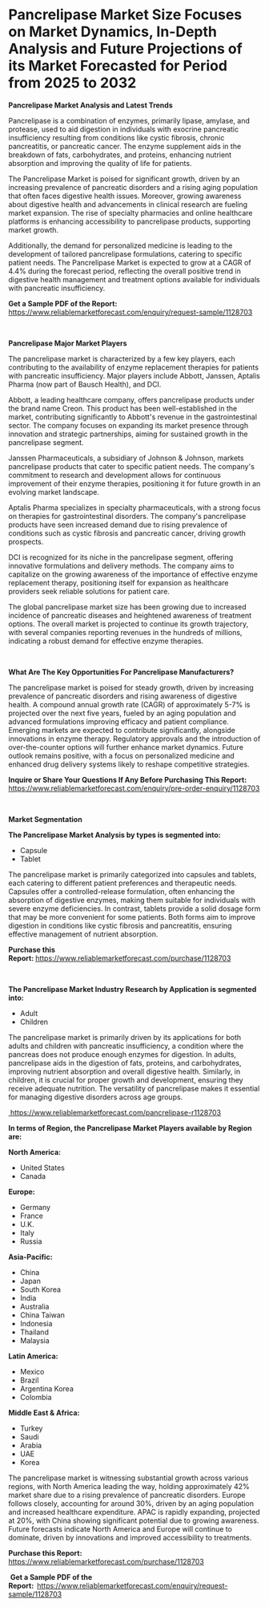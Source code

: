 <p><h1>Pancrelipase Market Size Focuses on Market Dynamics, In-Depth Analysis and Future Projections of its Market Forecasted for Period from 2025 to 2032</h1></p><p><strong>Pancrelipase Market Analysis and Latest Trends</strong></p>
<p><p>Pancrelipase is a combination of enzymes, primarily lipase, amylase, and protease, used to aid digestion in individuals with exocrine pancreatic insufficiency resulting from conditions like cystic fibrosis, chronic pancreatitis, or pancreatic cancer. The enzyme supplement aids in the breakdown of fats, carbohydrates, and proteins, enhancing nutrient absorption and improving the quality of life for patients.</p><p>The Pancrelipase Market is poised for significant growth, driven by an increasing prevalence of pancreatic disorders and a rising aging population that often faces digestive health issues. Moreover, growing awareness about digestive health and advancements in clinical research are fueling market expansion. The rise of specialty pharmacies and online healthcare platforms is enhancing accessibility to pancrelipase products, supporting market growth.</p><p>Additionally, the demand for personalized medicine is leading to the development of tailored pancrelipase formulations, catering to specific patient needs. The Pancrelipase Market is expected to grow at a CAGR of 4.4% during the forecast period, reflecting the overall positive trend in digestive health management and treatment options available for individuals with pancreatic insufficiency.</p></p>
<p><strong>Get a Sample PDF of the Report:&nbsp;</strong> <a href="https://www.reliablemarketforecast.com/enquiry/request-sample/1128703?utm_campaign=2533&utm_medium=2&utm_source=Github&utm_content=ia&utm_term=19042025&utm_id=pancrelipase">https://www.reliablemarketforecast.com/enquiry/request-sample/1128703</a></p>
<p>&nbsp;</p>
<p><strong>Pancrelipase Major Market Players</strong></p>
<p><p>The pancrelipase market is characterized by a few key players, each contributing to the availability of enzyme replacement therapies for patients with pancreatic insufficiency. Major players include Abbott, Janssen, Aptalis Pharma (now part of Bausch Health), and DCI. </p><p>Abbott, a leading healthcare company, offers pancrelipase products under the brand name Creon. This product has been well-established in the market, contributing significantly to Abbott's revenue in the gastrointestinal sector. The company focuses on expanding its market presence through innovation and strategic partnerships, aiming for sustained growth in the pancrelipase segment.</p><p>Janssen Pharmaceuticals, a subsidiary of Johnson & Johnson, markets pancrelipase products that cater to specific patient needs. The company's commitment to research and development allows for continuous improvement of their enzyme therapies, positioning it for future growth in an evolving market landscape.</p><p>Aptalis Pharma specializes in specialty pharmaceuticals, with a strong focus on therapies for gastrointestinal disorders. The company's pancrelipase products have seen increased demand due to rising prevalence of conditions such as cystic fibrosis and pancreatic cancer, driving growth prospects.</p><p>DCI is recognized for its niche in the pancrelipase segment, offering innovative formulations and delivery methods. The company aims to capitalize on the growing awareness of the importance of effective enzyme replacement therapy, positioning itself for expansion as healthcare providers seek reliable solutions for patient care.</p><p>The global pancrelipase market size has been growing due to increased incidence of pancreatic diseases and heightened awareness of treatment options. The overall market is projected to continue its growth trajectory, with several companies reporting revenues in the hundreds of millions, indicating a robust demand for effective enzyme therapies.</p></p>
<p>&nbsp;</p>
<p><strong>What Are The Key Opportunities For Pancrelipase Manufacturers?</strong></p>
<p><p>The pancrelipase market is poised for steady growth, driven by increasing prevalence of pancreatic disorders and rising awareness of digestive health. A compound annual growth rate (CAGR) of approximately 5-7% is projected over the next five years, fueled by an aging population and advanced formulations improving efficacy and patient compliance. Emerging markets are expected to contribute significantly, alongside innovations in enzyme therapy. Regulatory approvals and the introduction of over-the-counter options will further enhance market dynamics. Future outlook remains positive, with a focus on personalized medicine and enhanced drug delivery systems likely to reshape competitive strategies.</p></p>
<p><strong>Inquire or Share Your Questions If Any Before Purchasing This Report:</strong> <a href="https://www.reliablemarketforecast.com/enquiry/pre-order-enquiry/1128703?utm_campaign=2533&utm_medium=2&utm_source=Github&utm_content=ia&utm_term=19042025&utm_id=pancrelipase">https://www.reliablemarketforecast.com/enquiry/pre-order-enquiry/1128703</a></p>
<p>&nbsp;</p>
<p><strong>Market Segmentation</strong></p>
<p><strong>The Pancrelipase Market Analysis by types is segmented into:</strong></p>
<p><ul><li>Capsule</li><li>Tablet</li></ul></p>
<p><p>The pancrelipase market is primarily categorized into capsules and tablets, each catering to different patient preferences and therapeutic needs. Capsules offer a controlled-release formulation, often enhancing the absorption of digestive enzymes, making them suitable for individuals with severe enzyme deficiencies. In contrast, tablets provide a solid dosage form that may be more convenient for some patients. Both forms aim to improve digestion in conditions like cystic fibrosis and pancreatitis, ensuring effective management of nutrient absorption.</p></p>
<p><strong>Purchase this Report:&nbsp;</strong><a href="https://www.reliablemarketforecast.com/purchase/1128703?utm_campaign=2533&utm_medium=2&utm_source=Github&utm_content=ia&utm_term=19042025&utm_id=pancrelipase">https://www.reliablemarketforecast.com/purchase/1128703</a></p>
<p>&nbsp;</p>
<p><strong>The Pancrelipase Market Industry Research by Application is segmented into:</strong></p>
<p><ul><li>Adult</li><li>Children</li></ul></p>
<p><p>The pancrelipase market is primarily driven by its applications for both adults and children with pancreatic insufficiency, a condition where the pancreas does not produce enough enzymes for digestion. In adults, pancrelipase aids in the digestion of fats, proteins, and carbohydrates, improving nutrient absorption and overall digestive health. Similarly, in children, it is crucial for proper growth and development, ensuring they receive adequate nutrition. The versatility of pancrelipase makes it essential for managing digestive disorders across age groups.</p></p>
<p><a href="https://www.reliablemarketforecast.com/pancrelipase-r1128703?utm_campaign=2533&utm_medium=2&utm_source=Github&utm_content=ia&utm_term=19042025&utm_id=pancrelipase">&nbsp;https://www.reliablemarketforecast.com/pancrelipase-r1128703</a></p>
<p><strong>In terms of Region, the Pancrelipase Market Players available by Region are:</strong></p>
<p>
    <p> <strong> North America: </strong>
        <ul>
            <li>United States</li>
            <li>Canada</li>
        </ul>
        </p> 
    <p> <strong> Europe: </strong>
        <ul>
            <li>Germany</li>
            <li>France</li>
            <li>U.K.</li>
            <li>Italy</li>
            <li>Russia</li>
        </ul>
        </p> 
    <p> <strong> Asia-Pacific: </strong>
        <ul>
            <li>China</li>
            <li>Japan</li>
            <li>South Korea</li>
            <li>India</li>
            <li>Australia</li>
            <li>China Taiwan</li>
            <li>Indonesia</li>
            <li>Thailand</li>
            <li>Malaysia</li>
        </ul>
        </p> 
    <p> <strong> Latin America: </strong>
        <ul>
            <li>Mexico</li>
            <li>Brazil</li>
            <li>Argentina Korea</li>
            <li>Colombia</li>
        </ul>
        </p> 
    <p> <strong> Middle East & Africa: </strong>
        <ul>
            <li>Turkey</li>
            <li>Saudi</li>
            <li>Arabia</li>
            <li>UAE</li>
            <li>Korea</li>
        </ul>
    </p>
    </p>
<p><p>The pancrelipase market is witnessing substantial growth across various regions, with North America leading the way, holding approximately 42% market share due to a rising prevalence of pancreatic disorders. Europe follows closely, accounting for around 30%, driven by an aging population and increased healthcare expenditure. APAC is rapidly expanding, projected at 20%, with China showing significant potential due to growing awareness. Future forecasts indicate North America and Europe will continue to dominate, driven by innovations and improved accessibility to treatments.</p></p>
<p><strong>Purchase this Report: </strong><a href="https://www.reliablemarketforecast.com/purchase/1128703?utm_campaign=2533&utm_medium=2&utm_source=Github&utm_content=ia&utm_term=19042025&utm_id=pancrelipase">https://www.reliablemarketforecast.com/purchase/1128703</a></p>
<p>&nbsp;<strong>Get a Sample PDF of the Report:&nbsp;&nbsp;</strong><a href="https://www.reliablemarketforecast.com/enquiry/request-sample/1128703?utm_campaign=2533&utm_medium=2&utm_source=Github&utm_content=ia&utm_term=19042025&utm_id=pancrelipase">https://www.reliablemarketforecast.com/enquiry/request-sample/1128703</a></p>
<p><strong></strong></p>
<p><p></p><p></p><p></p></p>